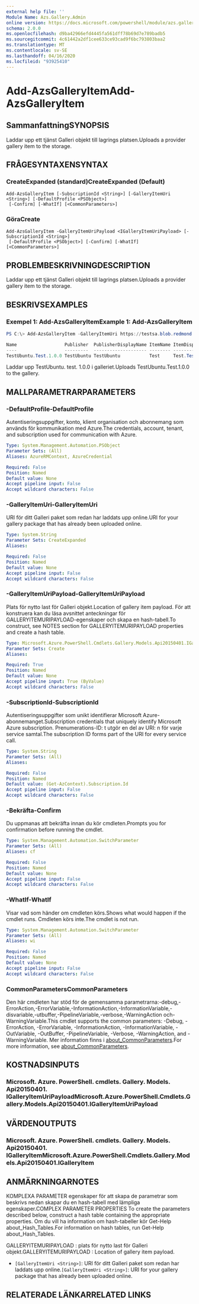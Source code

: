 ```yaml
---
external help file: ''
Module Name: Azs.Gallery.Admin
online version: https://docs.microsoft.com/powershell/module/azs.gallery.admin/add-azsgalleryitem
schema: 2.0.0
ms.openlocfilehash: d9ba42966efd4445fa561dff78b69d7e789badb5
ms.sourcegitcommit: 4c61442a2df1cee633ce93cad9f6bc793803baa2
ms.translationtype: MT
ms.contentlocale: sv-SE
ms.lasthandoff: 04/16/2020
ms.locfileid: "93925410"
---
```

# <span data-ttu-id="5a101-101">Add-AzsGalleryItem</span><span class="sxs-lookup"><span data-stu-id="5a101-101">Add-AzsGalleryItem</span></span>

## <span data-ttu-id="5a101-102">Sammanfattning</span><span class="sxs-lookup"><span data-stu-id="5a101-102">SYNOPSIS</span></span>
<span data-ttu-id="5a101-103">Laddar upp ett tjänst Galleri objekt till lagrings platsen.</span><span class="sxs-lookup"><span data-stu-id="5a101-103">Uploads a provider gallery item to the storage.</span></span>

## <span data-ttu-id="5a101-104">FRÅGESYNTAXEN</span><span class="sxs-lookup"><span data-stu-id="5a101-104">SYNTAX</span></span>

### <span data-ttu-id="5a101-105">CreateExpanded (standard)</span><span class="sxs-lookup"><span data-stu-id="5a101-105">CreateExpanded (Default)</span></span>
```
Add-AzsGalleryItem [-SubscriptionId <String>] [-GalleryItemUri <String>] [-DefaultProfile <PSObject>]
 [-Confirm] [-WhatIf] [<CommonParameters>]
```

### <span data-ttu-id="5a101-106">Göra</span><span class="sxs-lookup"><span data-stu-id="5a101-106">Create</span></span>
```
Add-AzsGalleryItem -GalleryItemUriPayload <IGalleryItemUriPayload> [-SubscriptionId <String>]
 [-DefaultProfile <PSObject>] [-Confirm] [-WhatIf] [<CommonParameters>]
```

## <span data-ttu-id="5a101-107">PROBLEMBESKRIVNING</span><span class="sxs-lookup"><span data-stu-id="5a101-107">DESCRIPTION</span></span>
<span data-ttu-id="5a101-108">Laddar upp ett tjänst Galleri objekt till lagrings platsen.</span><span class="sxs-lookup"><span data-stu-id="5a101-108">Uploads a provider gallery item to the storage.</span></span>

## <span data-ttu-id="5a101-109">BESKRIVS</span><span class="sxs-lookup"><span data-stu-id="5a101-109">EXAMPLES</span></span>

### <span data-ttu-id="5a101-110">Exempel 1: Add-AzsGalleryItem</span><span class="sxs-lookup"><span data-stu-id="5a101-110">Example 1: Add-AzsGalleryItem</span></span>
```powershell
PS C:\> Add-AzsGalleryItem -GalleryItemUri https://testsa.blob.redmond.ext-n35r1010.masd.stbtest.microsoft.com/testsc/TestUbuntu.Test.1.0.0.azpkg

Name                  Publisher  PublisherDisplayName ItemName ItemDisplayName       Version Summary
----                  ---------  -------------------- -------- ---------------       ------- -------
TestUbuntu.Test.1.0.0 TestUbuntu TestUbuntu           Test     Test.TestUbuntu.1.0.0 1.0.0   Create a simple VM

```

<span data-ttu-id="5a101-111">Laddar upp TestUbuntu. test. 1.0.0 i galleriet.</span><span class="sxs-lookup"><span data-stu-id="5a101-111">Uploads TestUbuntu.Test.1.0.0 to the gallery.</span></span>

## <span data-ttu-id="5a101-112">MALLPARAMETRAR</span><span class="sxs-lookup"><span data-stu-id="5a101-112">PARAMETERS</span></span>

### <span data-ttu-id="5a101-113">-DefaultProfile</span><span class="sxs-lookup"><span data-stu-id="5a101-113">-DefaultProfile</span></span>
<span data-ttu-id="5a101-114">Autentiseringsuppgifter, konto, klient organisation och abonnemang som används för kommunikation med Azure.</span><span class="sxs-lookup"><span data-stu-id="5a101-114">The credentials, account, tenant, and subscription used for communication with Azure.</span></span>

```yaml
Type: System.Management.Automation.PSObject
Parameter Sets: (All)
Aliases: AzureRMContext, AzureCredential

Required: False
Position: Named
Default value: None
Accept pipeline input: False
Accept wildcard characters: False

```

### <span data-ttu-id="5a101-115">-GalleryItemUri</span><span class="sxs-lookup"><span data-stu-id="5a101-115">-GalleryItemUri</span></span>
<span data-ttu-id="5a101-116">URI för ditt Galleri paket som redan har laddats upp online.</span><span class="sxs-lookup"><span data-stu-id="5a101-116">URI for your gallery package that has already been uploaded online.</span></span>

```yaml
Type: System.String
Parameter Sets: CreateExpanded
Aliases:

Required: False
Position: Named
Default value: None
Accept pipeline input: False
Accept wildcard characters: False

```

### <span data-ttu-id="5a101-117">-GalleryItemUriPayload</span><span class="sxs-lookup"><span data-stu-id="5a101-117">-GalleryItemUriPayload</span></span>
<span data-ttu-id="5a101-118">Plats för nytto last för Galleri objekt.</span><span class="sxs-lookup"><span data-stu-id="5a101-118">Location of gallery item payload.</span></span>
<span data-ttu-id="5a101-119">För att konstruera kan du läsa avsnittet anteckningar för GALLERYITEMURIPAYLOAD-egenskaper och skapa en hash-tabell.</span><span class="sxs-lookup"><span data-stu-id="5a101-119">To construct, see NOTES section for GALLERYITEMURIPAYLOAD properties and create a hash table.</span></span>

```yaml
Type: Microsoft.Azure.PowerShell.Cmdlets.Gallery.Models.Api20150401.IGalleryItemUriPayload
Parameter Sets: Create
Aliases:

Required: True
Position: Named
Default value: None
Accept pipeline input: True (ByValue)
Accept wildcard characters: False

```

### <span data-ttu-id="5a101-120">-SubscriptionId</span><span class="sxs-lookup"><span data-stu-id="5a101-120">-SubscriptionId</span></span>
<span data-ttu-id="5a101-121">Autentiseringsuppgifter som unikt identifierar Microsoft Azure-abonnemanget.</span><span class="sxs-lookup"><span data-stu-id="5a101-121">Subscription credentials that uniquely identify Microsoft Azure subscription.</span></span>
<span data-ttu-id="5a101-122">Prenumerations-ID: t utgör en del av URI: n för varje service samtal.</span><span class="sxs-lookup"><span data-stu-id="5a101-122">The subscription ID forms part of the URI for every service call.</span></span>

```yaml
Type: System.String
Parameter Sets: (All)
Aliases:

Required: False
Position: Named
Default value: (Get-AzContext).Subscription.Id
Accept pipeline input: False
Accept wildcard characters: False

```

### <span data-ttu-id="5a101-123">-Bekräfta</span><span class="sxs-lookup"><span data-stu-id="5a101-123">-Confirm</span></span>
<span data-ttu-id="5a101-124">Du uppmanas att bekräfta innan du kör cmdleten.</span><span class="sxs-lookup"><span data-stu-id="5a101-124">Prompts you for confirmation before running the cmdlet.</span></span>

```yaml
Type: System.Management.Automation.SwitchParameter
Parameter Sets: (All)
Aliases: cf

Required: False
Position: Named
Default value: None
Accept pipeline input: False
Accept wildcard characters: False

```

### <span data-ttu-id="5a101-125">-WhatIf</span><span class="sxs-lookup"><span data-stu-id="5a101-125">-WhatIf</span></span>
<span data-ttu-id="5a101-126">Visar vad som händer om cmdleten körs.</span><span class="sxs-lookup"><span data-stu-id="5a101-126">Shows what would happen if the cmdlet runs.</span></span>
<span data-ttu-id="5a101-127">Cmdleten körs inte.</span><span class="sxs-lookup"><span data-stu-id="5a101-127">The cmdlet is not run.</span></span>

```yaml
Type: System.Management.Automation.SwitchParameter
Parameter Sets: (All)
Aliases: wi

Required: False
Position: Named
Default value: None
Accept pipeline input: False
Accept wildcard characters: False

```

### <span data-ttu-id="5a101-128">CommonParameters</span><span class="sxs-lookup"><span data-stu-id="5a101-128">CommonParameters</span></span>
<span data-ttu-id="5a101-129">Den här cmdleten har stöd för de gemensamma parametrarna:-debug,-ErrorAction,-ErrorVariable,-InformationAction,-InformationVariable,-disvariable,-utbuffer,-PipelineVariable,-verbose,-WarningAction och-WarningVariable.</span><span class="sxs-lookup"><span data-stu-id="5a101-129">This cmdlet supports the common parameters: -Debug, -ErrorAction, -ErrorVariable, -InformationAction, -InformationVariable, -OutVariable, -OutBuffer, -PipelineVariable, -Verbose, -WarningAction, and -WarningVariable.</span></span> <span data-ttu-id="5a101-130">Mer information finns i [about_CommonParameters](http://go.microsoft.com/fwlink/?LinkID=113216).</span><span class="sxs-lookup"><span data-stu-id="5a101-130">For more information, see [about_CommonParameters](http://go.microsoft.com/fwlink/?LinkID=113216).</span></span>

## <span data-ttu-id="5a101-131">KOSTNADS</span><span class="sxs-lookup"><span data-stu-id="5a101-131">INPUTS</span></span>

### <span data-ttu-id="5a101-132">Microsoft. Azure. PowerShell. cmdlets. Gallery. Models. Api20150401. IGalleryItemUriPayload</span><span class="sxs-lookup"><span data-stu-id="5a101-132">Microsoft.Azure.PowerShell.Cmdlets.Gallery.Models.Api20150401.IGalleryItemUriPayload</span></span>

## <span data-ttu-id="5a101-133">VÄRDEN</span><span class="sxs-lookup"><span data-stu-id="5a101-133">OUTPUTS</span></span>

### <span data-ttu-id="5a101-134">Microsoft. Azure. PowerShell. cmdlets. Gallery. Models. Api20150401. IGalleryItem</span><span class="sxs-lookup"><span data-stu-id="5a101-134">Microsoft.Azure.PowerShell.Cmdlets.Gallery.Models.Api20150401.IGalleryItem</span></span>



## <span data-ttu-id="5a101-135">ANMÄRKNINGAR</span><span class="sxs-lookup"><span data-stu-id="5a101-135">NOTES</span></span>

<span data-ttu-id="5a101-136">KOMPLEXA PARAMETER egenskaper för att skapa de parametrar som beskrivs nedan skapar du en hash-tabell med lämpliga egenskaper.</span><span class="sxs-lookup"><span data-stu-id="5a101-136">COMPLEX PARAMETER PROPERTIES To create the parameters described below, construct a hash table containing the appropriate properties.</span></span> <span data-ttu-id="5a101-137">Om du vill ha information om hash-tabeller kör Get-Help about_Hash_Tables.</span><span class="sxs-lookup"><span data-stu-id="5a101-137">For information on hash tables, run Get-Help about_Hash_Tables.</span></span>

<span data-ttu-id="5a101-138">GALLERYITEMURIPAYLOAD <IGalleryItemUriPayload> : plats för nytto last för Galleri objekt.</span><span class="sxs-lookup"><span data-stu-id="5a101-138">GALLERYITEMURIPAYLOAD <IGalleryItemUriPayload>: Location of gallery item payload.</span></span>
  - <span data-ttu-id="5a101-139">`[GalleryItemUri <String>]`: URI för ditt Galleri paket som redan har laddats upp online.</span><span class="sxs-lookup"><span data-stu-id="5a101-139">`[GalleryItemUri <String>]`: URI for your gallery package that has already been uploaded online.</span></span>

## <span data-ttu-id="5a101-140">RELATERADE LÄNKAR</span><span class="sxs-lookup"><span data-stu-id="5a101-140">RELATED LINKS</span></span>

